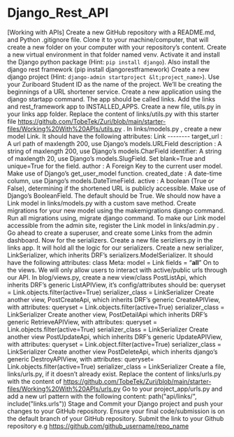 # Django_Rest_API
[Working with APIs]    Create a new GitHub repository with a README.md, and Python .gitignore file.  Clone it to your machine/computer, that will create a new folder on your computer with your repository’s content.  Create a new virtual environment in that folder named venv.   Activate it and install the Django python package (Hint: `pip install django`).  Also install the django rest framework (pip install djangorestframework)  Create a new django project (Hint: `django-admin startproject &lt;project_name>`).   Use your Zuriboard Student ID as the name of the project.     We’ll be creating the beginnings of a URL shortener service.     Create a new application using the django startapp command. The app should be called links.  Add the links and rest_framework app to INSTALLED_APPS.     Create a new file, utils.py in your links app folder. Replace the content of links/utils.py with this starter file https://github.com/TobeTek/Zuri/blob/main/starter-files/Working%20With%20APIs/utils.py .       In links/models.py , create a new model Link. It should have the following attributes:   Link  --------  target_url : A url path of maxlength 200, use Django’s models.URLField     description : A string of maxlength 200, use Django’s models.CharField     identifier: A string of maxlength 20, use Django’s models.SlugField. Set blank=True and unique=True for the field.     author : A Foreign Key to the current user model. Make use of Django’s get_user_model function.     created_date : A date-time column, use Django’s models.DateTimeField.     active :  A boolean (True or False), determining if the shortened URL is publicly accessible. Make use of Django’s BooleanField. The default should be True.      We should now have a Link model in links/models.py with a custom save method.  Create migrations for your new model using the makemigrations django command.   Run all migrations using, migrate django command.  To make our Link model accessible from the admin site, register the Link model in links/admin.py .   Go ahead to create a superuser, and create some Links from the admin dashboard.     Now for the serializers.   Create a new file serizliers.py in the links app. It will hold all the logic for our serializers. Create a new serializer, LinkSerializer, which inherits DRF’s   serializers.ModelSerializer. It should have the following attributes: class Meta:  model = Link  fields = “__all__”     On to the views. We will only allow users to interact with active/public urls through our API.   In blog/views.py,  create a new view/class PostListApi, which inherits DRF’s generic ListAPIView,  it’s config/attributes should be:  queryset = Link.objects.filter(active=True)  serializer_class = LinkSerializer     Create another view, PostCreateApi, which inherits DRF’s generic CreateAPIView, with attributes:  queryset = Link.objects.filter(active=True)  serializer_class = LinkSerializer     Create another view, PostDetailApi which inherits DRF’s generic RetrieveAPIView, with attributes:  queryset = Link.objects.filter(active=True)  serializer_class = LinkSerializer     Create another view PostUpdateApi, which inherits DRF’s generic UpdateAPIView, with attributes:  queryset = Link.object.filter(active=True)  serializer_class = LinkSerializer      Create another view PostDeleteApi, which inherits django’s generic DestroyAPIView, with attributes:  queryset= Link.objects.filter(active=True)  serializer_class = LinkSerializer      Create a file, links/urls.py, if it doesn’t already exist.  Replace the content of links/urls.py with the content of https://github.com/TobeTek/Zuri/blob/main/starter-files/Working%20With%20APIs/urls.py      Go to your project_app/urls.py and add a new url pattern with the following content:  path("api/links/", include("links.urls"))      Stage and Commit your Django project and push your changes to your GitHub repository.   Ensure your final code/submission is on the default branch of your GitHub repository.  Submit the link to your Github repository e.g https://github.com/github_username/repo_name
